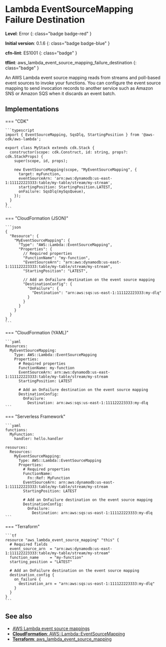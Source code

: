# Lambda EventSourceMapping Failure Destination

__Level__: Error
{: class="badge badge-red" }

__Initial version__: 0.1.6
{: class="badge badge-blue" }

__cfn-lint__: ES1001
{: class="badge" }

__tflint__: aws_lambda_event_source_mapping_failure_destination
{: class="badge" }

An AWS Lambda event source mapping reads from streams and poll-based event sources to invoke your functions. You can configure the event source mapping to send invocation records to another service such as Amazon SNS or Amazon SQS when it discards an event batch.

## Implementations

=== "CDK"

    ```typescript
    import { EventSourceMapping, SqsDlq, StartingPosition } from '@aws-cdk/aws-lambda';

    export class MyStack extends cdk.Stack {
      constructor(scope: cdk.Construct, id: string, props?: cdk.StackProps) {
        super(scope, id, props);

        new EventSourceMapping(scope, "MyEventSourceMapping", {
          target: myFunction,
          eventSourceArn: 'arn:aws:dynamodb:us-east-1:111122223333:table/my-table/stream/my-stream',
          startingPosition: StartingPosition.LATEST,
          onFailure: SqsDlq(mySqsQueue),
        });
      }
    }
    ```

=== "CloudFormation (JSON)"

    ```json
    {
      "Resource": {
        "MyEventSourceMapping": {
          "Type": "AWS::Lambda::EventSourceMapping",
          "Properties": {
            // Required properties
            "FunctionName": "my-function",
            "EventSourceArn": "arn:aws:dynamodb:us-east-1:111122223333:table/my-table/stream/my-stream",
            "StartingPosition": "LATEST",

            // Add an OnFailure destination on the event source mapping
            "DestinationConfig": {
              "OnFailure": {
                "Destination": "arn:aws:sqs:us-east-1:111122223333:my-dlq"
              }
            }
          }
        }
      }
    }
    ```

=== "CloudFormation (YAML)"

    ```yaml
    Resources:
      MyEventSourceMapping:
        Type: AWS::Lambda::EventSourceMapping
        Properties:
          # Required properties
          FunctionName: my-function
          EventSourceArn: arn:aws:dynamodb:us-east-1:111122223333:table/my-table/stream/my-stream
          StartingPosition: LATEST

          # Add an OnFailure destination on the event source mapping
          DestinationConfig:
            OnFailure:
              Destination: arn:aws:sqs:us-east-1:111122223333:my-dlq 
    ```

=== "Serverless Framework"

    ```yaml
    functions:
      MyFunction:
        handler: hello.handler

    resources:
      Resources:
        MyEventSourceMapping:
          Type: AWS::Lambda::EventSourceMapping
          Properties:
            # Required properties
            FunctionName:
              Fn::Ref: MyFunction
            EventSourceArn: arn:aws:dynamodb:us-east-1:111122223333:table/my-table/stream/my-stream
            StartingPosition: LATEST

            # Add an OnFailure destination on the event source mapping
            DestinationConfig:
              OnFailure:
                Destination: arn:aws:sqs:us-east-1:111122223333:my-dlq 
    ```

=== "Terraform"

    ```tf
    resource "aws_lambda_event_source_mapping" "this" {
      # Required fields
      event_source_arn  = "arn:aws:dynamodb:us-east-1:111122223333:table/my-table/stream/my-stream"
      function_name     = "my-function"
      starting_position = "LATEST"

      # Add an OnFailure destination on the event source mapping
      destination_config {
        on_failure {
          destination_arn = "arn:aws:sqs:us-east-1:111122223333:my-dlq"
        }
      }
    }
    ```


## See also

* [AWS Lambda event source mappings](https://docs.aws.amazon.com/lambda/latest/dg/invocation-eventsourcemapping.html)
* [__CloudFormation__: AWS::Lambda::EventSourceMapping](https://docs.aws.amazon.com/AWSCloudFormation/latest/UserGuide/aws-resource-lambda-eventsourcemapping.html#cfn-lambda-eventsourcemapping-destinationconfig)
* [__Terraform__: aws_lambda_event_source_mapping](https://registry.terraform.io/providers/hashicorp/aws/latest/docs/resources/lambda_event_source_mapping)